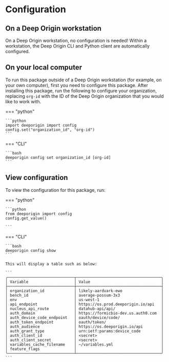 # Configuration

## On a Deep Origin workstation

On a Deep Origin workstation, no configuration is needed! Within a workstation, the Deep Origin CLI and Python client are automatically configured.

## On your local computer

To run this package outside of a Deep Origin workstation (for example, on your own computer), first you need to configure this package. After installing this package, run the following to configure your organization, replacing `org-id` with the ID of the Deep Origin organization that you would like to work with.

=== "python"


    ```python
    import deeporigin import config
    config.set("organization_id", "org-id")
    ```


=== "CLI"

    ```bash
    deeporigin config set organization_id [org-id]
    ```

## View configuration

To view the configuration for this package, run:

=== "python"

    ```python
    from deeporigin import config
    config.get_value()

    ```

=== "CLI"

    ```bash
    deeporigin config show
    ```

    This will display a table such as below:

    ```
    ╭─────────────────────────────┬─────────────────────────────────────╮
    │ Variable                    │ Value                               │
    ├─────────────────────────────┼─────────────────────────────────────┤
    │ organization_id             │ likely-aardvark-ewo                 │
    │ bench_id                    │ average-possum-3x3                  │
    │ env                         │ us-west-1                           │
    │ api_endpoint                │ https://os.prod.deeporigin.io/api   │
    │ nucleus_api_route           │ datahub-api/api/                    │
    │ auth_domain                 │ https://formicbio-dev.us.auth0.com  │
    │ auth_device_code_endpoint   │ oauth/device/code/                  │
    │ auth_token_endpoint         │ oauth/token/                        │
    │ auth_audience               │ https://os.deeporigin.io/api        │
    │ auth_grant_type             │ urn:ietf:params:device_code         │
    │ auth_client_id              │ <secret>                            │
    │ auth_client_secret          │ <secret>                            │
    │ variables_cache_filename    │ ~/variables.yml                     │
    │ feature_flags               │                                     │
    ╰─────────────────────────────┴─────────────────────────────────────╯
    ```
